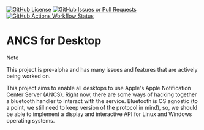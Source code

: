 [![GitHub License](https://img.shields.io/github/license/sohunpatel/ancs-desktop)](./LICENSE)
[![GitHub Issues or Pull Requests](https://img.shields.io/github/issues/sohunpatel/ancs-desktop)](https://github.com/sohunpatel/ancs-desktop/issues)
[![GitHub Actions Workflow Status](https://img.shields.io/github/actions/workflow/status/sohunpatel/ancs-desktop/rust.yml)](ttps://github.com/sohunpatel/ancs-desktop/actions)

# ANCS for Desktop

> [!NOTE]
> This project is pre-alpha and has many issues and features that are actively being worked on.

This project aims to enable all desktops to use Apple's Apple Notification Center Server (ANCS). Right now, there are some ways of hacking together a bluetooth handler to interact with the service. Bluetooth is OS agnostic (to a point, we still need to keep version of the protocol in mind), so, we should be able to implement a display and interactive API for Linux and Windows operating systems.
